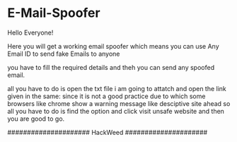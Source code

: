 # E-Mail-Spoofer
Hello Everyone! 

Here you will get a working email spoofer which means you can use Any Email ID to send fake Emails to anyone 

you have to fill the required details and theh you can send any spoofed email.

all you have to do is open the txt file i am going to attatch and open the link given in the same: 
since it is not a good practice due to which some browsers like chrome show a warning message like desciptive site ahead so all you have to do is 
find the option and click visit unsafe website and then you are good to go.

#####################
      HackWeed
#####################
